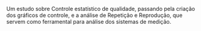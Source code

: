 Um estudo sobre Controle estatístico de qualidade, passando pela criação dos gráficos de controle, e a análise de Repetição e Reprodução, que servem como ferramental para análise dos sistemas de medição.
